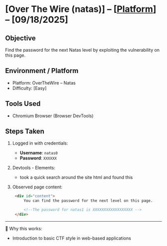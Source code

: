 # [Over The Wire (natas)] – [[Platform](http://natas2.natas.labs.overthewire.org/)] – [09/18/2025]

## Objective
Find the password for the next Natas level by exploiting the vulnerability on this page.  

## Environment / Platform
- Platform: OverTheWire – Natas
- Difficulty: [Easy]

## Tools Used
- Chromium Browser (Browser DevTools)

## Steps Taken
1. Logged in with credentials:
   - **Username**: `natas0`
   - **Password**: `XXXXXX`
  
2. Devtools - Elements:
   - took a quick search around the site html and found this
  
3. Observed page content:
   ```html
    <div id="content">
        You can find the password for the next level on this page.

        <!--The password for natas1 is XXXXXXXXXXXXXXXXXX -->
    </div>


---

🔑 Why this works:  
- Introduction to basic CTF style in web-based applications


